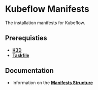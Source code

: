 # Kubeflow Manifests

The installation manifests for Kubeflow.

## Prerequisties

- **[K3D][k3d-install]**
- **[Taskfile][taskfile-install]**

## Documentation

- Information on the **[Manifests Structure][doc-manifests-structure]**

<!-- Links Referenced -->

[doc-manifests-structure]: kustomize/README.md
[k3d-install]:             https://k3d.io/v5.2.2/#installation
[taskfile-install]:        https://taskfile.dev/#/installation
